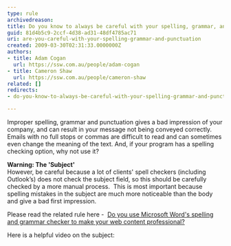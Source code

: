 ```yaml
---
type: rule
archivedreason: 
title: Do you know to always be careful with your spelling, grammar, and punctuation?
guid: 81d4b5c9-2ccf-4d38-ad31-48df4785ac71
uri: are-you-careful-with-your-spelling-grammar-and-punctuation
created: 2009-03-30T02:31:33.0000000Z
authors:
- title: Adam Cogan
  url: https://ssw.com.au/people/adam-cogan
- title: Cameron Shaw
  url: https://ssw.com.au/people/cameron-shaw
related: []
redirects:
- do-you-know-to-always-be-careful-with-your-spelling-grammar-and-punctuation

---
```




  <p style="margin&#58;0cm 0cm 0pt;">Improper spelling, grammar and punctuation gives a bad impression of your company, and can result in your message not being conveyed correctly. Emails with no full stops or commas are difficult to read and can sometimes even change the meaning of the text. And, if your program has a spelling checking option, why not use it? </p>
<p><strong>Warning&#58; The 'Subject'</strong><br>
However, be careful because a lot of clients' spell checkers (including Outlook’s) does not check the subject field, so this should be carefully checked by a more manual process.&#160; This is most important because spelling mistakes in the subject are much more noticeable than the body and give a bad first impression.</p>
<p>Please read the related rule here -&#160;&#160;<a href="/Pages/UseSpellingAndGrammarChecker.aspx" target="_blank">Do you use Microsoft Word's spelling and grammar checker to make your web content professional?</a></p><p>Here is a helpful video on the subject&#58;</p><div class="ms-rtestate-read ms-rte-wpbox" unselectable="on"><div class="ms-rtestate-notify  ms-rtestate-read 07be16e0-74a0-4b5c-8508-3780ff746344" id="div_07be16e0-74a0-4b5c-8508-3780ff746344" unselectable="on"></div><div id="vid_07be16e0-74a0-4b5c-8508-3780ff746344" unselectable="on" style="display&#58;none;"></div></div><p>​​ </p>

<br><excerpt class='endintro'></excerpt><br>



